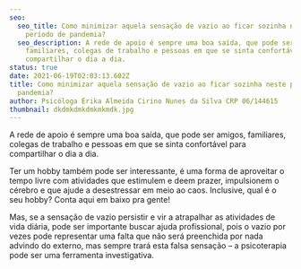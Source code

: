 ```yaml
---
seo:
  seo_title: Como minimizar aquela sensação de vazio ao ficar sozinha neste
    período de pandemia?
  seo_description: A rede de apoio é sempre uma boa saída, que pode ser amigos,
    familiares, colegas de trabalho e pessoas em que se sinta confortável para
    compartilhar o dia a dia.
status: true
date: 2021-06-19T02:03:13.602Z
title: Como minimizar aquela sensação de vazio ao ficar sozinha neste período de
  pandemia?
author: Psicóloga Érika Almeida Cirino Nunes da Silva CRP 06/144615
thumbnail: dkdmkdmkdmkmkmdk.jpg
---
```

A rede de apoio é sempre uma boa saída, que pode ser amigos, familiares, colegas de trabalho e pessoas em que se sinta confortável para compartilhar o dia a dia.


Ter um hobby também pode ser interessante, é uma forma de aproveitar o tempo livre com atividades que estimulem e deem prazer, impulsionem o cérebro e que ajude a desestressar em meio ao caos. Inclusive, qual é o seu hobby? Conta aqui em baixo pra gente!


Mas, se a sensação de vazio persistir e vir a atrapalhar as atividades de vida diária, pode ser importante buscar ajuda profissional, pois o vazio por vezes pode representar uma falta que não será preenchida por nada advindo do externo, mas sempre trará esta falsa sensação – a psicoterapia pode ser uma ferramenta investigativa.